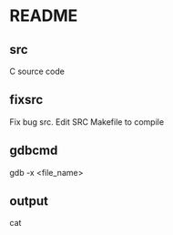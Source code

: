 # README
## src
C source code
## fixsrc
Fix bug src.
Edit SRC Makefile to compile
## gdbcmd
gdb -x <file_name>
## output
cat <file> 
